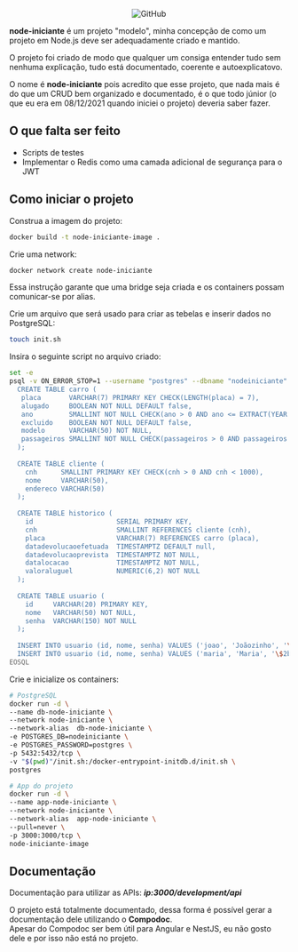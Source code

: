 <p align="center">
  <img alt="GitHub" src="https://img.shields.io/github/license/henriquesgi/node-iniciante?style=flat-square">
</p>

**node-iniciante** é um projeto "modelo", minha concepção de como um projeto em Node.js deve ser adequadamente criado e mantido.  

O projeto foi criado de modo que qualquer um consiga entender tudo sem nenhuma explicação, tudo está documentado, coerente e autoexplicatovo.

O nome é **node-iniciante** pois acredito que esse projeto, que nada mais é do que um CRUD bem organizado e documentado, é o que todo júnior (o que eu era em 08/12/2021 quando iniciei o projeto) deveria saber fazer.  

## O que falta ser feito

- Scripts de testes
- Implementar o Redis como uma camada adicional de segurança para o JWT  

## Como iniciar o projeto

Construa a imagem do projeto:  
```bash
docker build -t node-iniciante-image .
```

Crie uma network:  
```bash
docker network create node-iniciante
```
Essa instrução garante que uma bridge seja criada e os containers possam comunicar-se por alias.  

Crie um arquivo que será usado para criar as tebelas e inserir dados no PostgreSQL:  
```bash
touch init.sh
```

Insira o seguinte script no arquivo criado:  
```sh
set -e
psql -v ON_ERROR_STOP=1 --username "postgres" --dbname "nodeiniciante" <<-EOSQL
  CREATE TABLE carro (
   placa       VARCHAR(7) PRIMARY KEY CHECK(LENGTH(placa) = 7),
   alugado     BOOLEAN NOT NULL DEFAULT false,
   ano         SMALLINT NOT NULL CHECK(ano > 0 AND ano <= EXTRACT(YEAR FROM NOW())),
   excluido    BOOLEAN NOT NULL DEFAULT false,
   modelo      VARCHAR(50) NOT NULL,
   passageiros SMALLINT NOT NULL CHECK(passageiros > 0 AND passageiros <= 5)
  );
  
  CREATE TABLE cliente (
    cnh      SMALLINT PRIMARY KEY CHECK(cnh > 0 AND cnh < 1000),
    nome     VARCHAR(50),
    endereco VARCHAR(50)
  );
  
  CREATE TABLE historico (
    id                     SERIAL PRIMARY KEY,
    cnh                    SMALLINT REFERENCES cliente (cnh),
    placa                  VARCHAR(7) REFERENCES carro (placa),
    datadevolucaoefetuada  TIMESTAMPTZ DEFAULT null,
    datadevolucaoprevista  TIMESTAMPTZ NOT NULL,
    datalocacao            TIMESTAMPTZ NOT NULL,
    valoraluguel           NUMERIC(6,2) NOT NULL
  );
  
  CREATE TABLE usuario (
    id     VARCHAR(20) PRIMARY KEY,
    nome   VARCHAR(50) NOT NULL,
    senha  VARCHAR(150) NOT NULL
  );
  
  INSERT INTO usuario (id, nome, senha) VALUES ('joao', 'Joãozinho', '\$2b\$10\$F84zDBa8mGpVV9iavLo2CusS1q4.Dh3yIt87edWccmdCk/3wd79aG');
  INSERT INTO usuario (id, nome, senha) VALUES ('maria', 'Maria', '\$2b\$10\$rhyt5RpdeAeajGtScQg9JOgMFRWAh7zLyQ5TH5ITy24P/Td0Acedm');
EOSQL
```

Crie e inicialize os containers:  
```bash
# PostgreSQL
docker run -d \
--name db-node-iniciante \
--network node-iniciante \
--network-alias	 db-node-iniciante \
-e POSTGRES_DB=nodeiniciante \
-e POSTGRES_PASSWORD=postgres \
-p 5432:5432/tcp \
-v "$(pwd)"/init.sh:/docker-entrypoint-initdb.d/init.sh \
postgres

# App do projeto
docker run -d \
--name app-node-iniciante \
--network node-iniciante \
--network-alias	 app-node-iniciante \
--pull=never \
-p 3000:3000/tcp \
node-iniciante-image
```

## Documentação

Documentação para utilizar as APIs: **_ip:3000/development/api_**  

O projeto está totalmente documentado, dessa forma é possível gerar a documentação dele utilizando o **Compodoc**.  
Apesar do Compodoc ser bem útil para Angular e NestJS, eu não gosto dele e por isso não está no projeto.  

